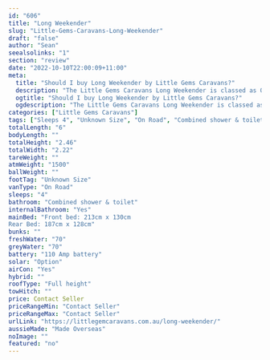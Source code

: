 ```yaml
---
id: "606"
title: "Long Weekender"
slug: "Little-Gems-Caravans-Long-Weekender"
draft: "false"
author: "Sean"
seealsolinks: "1"
section: "review"
date: "2022-10-10T22:00:09+11:00"
meta:
  title: "Should I buy Long Weekender by Little Gems Caravans?"
  description: "The Little Gems Caravans Long Weekender is classed as On Road, and sleeps 4 people. It is Made Overseas and comes in at Unknown Size. It generally has Combined shower & toilet."
  ogtitle: "Should I buy Long Weekender by Little Gems Caravans?"
  ogdescription: "The Little Gems Caravans Long Weekender is classed as On Road, and sleeps 4 people. It is Made Overseas and comes in at Unknown Size. It generally has Combined shower & toilet."
categories: ["Little Gems Caravans"]
tags: ["Sleeps 4", "Unknown Size", "On Road", "Combined shower & toilet", "Full height", "Price Unknown", "Made Overseas"]
totalLength: "6"
bodyLength: ""
totalHeight: "2.46"
totalWidth: "2.22"
tareWeight: ""
atmWeight: "1500"
ballWeight: ""
footTag: "Unknown Size"
vanType: "On Road"
sleeps: "4"
bathroom: "Combined shower & toilet"
internalBathroom: "Yes"
mainBed: "Front bed: 213cm x 130cm
Rear Bed: 187cm x 128cm"
bunks: ""
freshWater: "70"
greyWater: "70"
battery: "110 Amp battery"
solar: "Option"
airCon: "Yes"
hybrid: ""
roofType: "Full height"
towHitch: ""
price: Contact Seller
priceRangeMin: "Contact Seller"
priceRangeMax: "Contact Seller"
urlLink: "https://littlegemcaravans.com.au/long-weekender/"
aussieMade: "Made Overseas"
noImage: ""
featured: "no"
---
```

